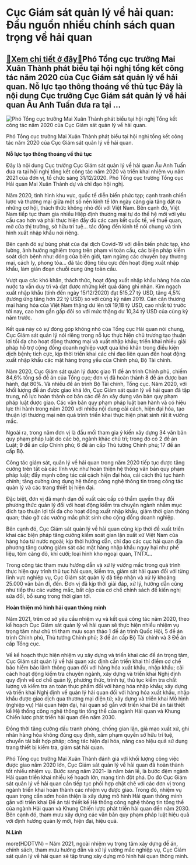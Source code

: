 Cục Giám sát quản lý về hải quan: Đầu nguồn nhiều chính sách quan trọng về hải quan
===================================================================================

[:gift:Xem chi tiết ở đây:gift:](https://hddtvn.com/cuc-giam-sat-quan-ly-ve-hai-quan-dau-nguon-nhieu-chinh-sach-quan-trong-ve-hai-quan/)Phó Tổng cục trưởng Mai Xuân Thành phát biểu tại hội nghị tổng kết công tác năm 2020 của Cục Giám sát quản lý về hải quan. Nỗ lực tạo thông thoáng về thủ tục Đây là nội dung Cục trưởng Cục Giám sát quản lý về hải quan Âu Anh Tuấn đưa ra tại …
--------------------------------------------------------------------------------------------------------------------------------------------------------------------------------------------------------------------------------------------------





![Phó Tổng cục trưởng Mai Xuân Thành phát biểu tại hội nghị Tổng kết công tác năm 2020 của Cục Giám sát quản lý về hải quan.](https://hddtvn.com/wp-content/uploads/2021/01/4352_DSCF5523.jpg "Phó Tổng cục trưởng Mai Xuân Thành phát biểu tại hội nghị Tổng kết công tác năm 2020 của Cục Giám sát quản lý về hải quan.")


Phó Tổng cục trưởng Mai Xuân Thành phát biểu tại hội nghị tổng kết công tác năm 2020 của Cục Giám sát quản lý về hải quan.



**Nỗ lực tạo thông thoáng về thủ tục**


Đây là nội dung Cục trưởng Cục Giám sát quản lý về hải quan Âu Anh Tuấn đưa ra tại hội nghị tổng kết công tác năm 2020 và triển khai nhiệm vụ năm 2021 của đơn vị, tổ chức sáng 31/12/2020. Phó Tổng cục trưởng Tổng cục Hải quan Mai Xuân Thành dự và chỉ đạo hội nghị.


Năm 2020, tình hình khu vực, quốc tế diễn biến phức tạp; cạnh tranh chiến lược và thương mại giữa một số nền kinh tế lớn ngày càng gia tăng đặt ra những cơ hội, thách thức không nhỏ đối với Việt Nam. Bên cạnh đó, Việt Nam tiếp tục tham gia nhiều Hiệp định thương mại tự do thế hệ mới với yêu cầu cao hơn và phải thực hiện đầy đủ các cam kết quốc tế, về thuế quan, mở cửa thị trường, sở hữu trí tuệ… tác động đến kinh tế nói chung và tình hình xuất nhập khẩu nói riêng.


Bên cạnh đó sự bùng phát của đại dịch Covid-19 với diễn biến phức tạp, khó lường, ảnh hưởng nghiêm trọng trên phạm vi toàn cầu, các biện pháp kiểm soát dịch bệnh như: đóng cửa biên giới, tạm ngừng các chuyến bay thương mại, cách ly, phong tỏa… đã tác động tiêu cực đến hoạt động xuất nhập khẩu, làm gián đoạn chuỗi cung ứng toàn cầu.


Vượt qua các khó khăn, thách thức, hoạt động xuất nhập khẩu hàng hóa của nước ta vẫn duy trì và đạt được những kết quả đáng ghi nhận. Kim ngạch xuất nhập khẩu (tính đến ngày 15/12/2020) đạt 515,27 tỷ USD, tăng 4,5% (tương ứng tăng hơn 22 tỷ USD) so với cùng kỳ năm 2019. Cán cân thương mại hàng hóa của Việt Nam thặng dư lên tới 19,18 tỷ USD, cao nhất từ trước tới nay, cao hơn gần gấp đôi so với mức thặng dư 10,34 tỷ USD của cùng kỳ năm trước.


Kết quả này có sự đóng góp không nhỏ của Tổng cục Hải quan nói chung, Cục Giám sát quản lý nói riêng trong nỗ lực thực hiện chủ trương tạo thuận lợi tối đa cho hoạt động thương mại và xuất nhập khẩu; triển khai nhiều giải pháp hỗ trợ cộng đồng doanh nghiệp vượt qua khó khăn trong điều kiện dịch bệnh; tích cực, kịp thời triển khai các chỉ đạo liên quan đến hoạt động xuất nhập khẩu các mặt hàng trọng yếu của Chính phủ, Bộ Tài chính.






Năm 2020, Cục Giám sát quản lý được giao 11 đề án trình Chính phủ, chiếm 84,6% tổng số đề án của Tổng cục; đơn vị đã hoàn thành 8 đề án được ban hành, đạt 80%. Và nhiều đề án trình Bộ Tài chính, Tổng cục. Năm 2020, với khối lượng đề án được giao khá lớn, Cục Giám sát quản lý về hải quan đã tập trung, nỗ lực hoàn thành cơ bản các đề án xây dựng văn bản quy phạm pháp luật được giao. Các văn bản quy phạm pháp luật ban hành và có hiệu lực thi hành trong năm 2020 với nhiều nội dung cải cách, hiện đại hóa, tạo thuận lợi thương mại nên quá trình triển khai thực hiện phát sinh rất ít vướng mắc.


Ngoài ra, trong năm đơn vị là đầu mối tham gia ý kiến xây dựng 34 văn bản quy phạm pháp luật do các bộ, ngành khác chủ trì; trong đó có 2 đề án Luật; 9 đề án cấp Chính phủ; 6 đề án cấp Thủ tướng Chính phủ; 17 đề án cấp Bộ.






Công tác giám sát, quản lý về hải quan trong năm 2020 tiếp tục được tăng cường trên tất cả các lĩnh vực như hoàn thiện hệ thống văn bản quy phạm pháp luật; đẩy mạnh công tác cải cách hiện đại hóa, cải cách thủ tục hành chính; tăng cường ứng dụng hệ thống công nghệ thông tin trong công tác quản lý và các trang thiết bị hiện đại.


Đặc biệt, đơn vị đã mạnh dạn đề xuất các cấp có thẩm quyền thay đổi phương thức quản lý đối với hoạt động kiểm tra chuyên ngành nhằm mục đích tạo thuận lợi tối đa cho hoạt động xuất nhập khẩu, giảm thời gian thông quan; tháo gỡ các vướng mắc phát sinh cho cộng đồng doanh nghiệp.


Bên cạnh đó, Cục Giám sát quản lý về hải quan cũng kịp thời đề xuất triển khai các biện pháp tăng cường kiểm soát gian lận xuất xứ Việt Nam của hàng hóa từ nước ngoài; kịp thời hướng dẫn, chỉ đạo các cục hải quan địa phương tăng cường giám sát các mặt hàng nhập khẩu nguy hại như phế liệu, tôm càng đỏ, khí cười; loại hình kho ngoại quan, TNTX…


Trong công tác tham mưu hướng dẫn và xử lý vướng mắc trong quá trình thực hiện quy trình thủ tục hải quan, kiểm tra, giám sát hải quan đối với từng lĩnh vực nghiệp vụ, Cục Giám sát quản lý đã tiếp nhận và xử lý khoảng 25.000 văn bản đi, đến. Đơn vị đã kịp thời giải đáp, xử lý, hướng dẫn cũng như tiếp thu các vướng mắc, bất cập của cơ chế chính sách để kiến nghị sửa đổi, bổ sung trong thời gian tới.


**Hoàn thiện mô hình hải quan thông minh**


Năm 2021, trên cơ sở yêu cầu nhiệm vụ và kết quả công tác năm 2020, theo kế hoạch Cục Giám sát quản lý về hải quan sẽ thực hiện nhiều nhiệm vụ trọng tâm như chủ trì tham mưu soạn thảo 1 đề án trình Quốc Hội, 5 đề án trình Chính phủ, Thủ tướng Chính phủ; 3 đề án cấp Bộ Tài chính và 3 Đề án cấp Tổng cục.


Về kế hoạch thực hiện nhiệm vụ xây dựng và triển khai các đề án trọng tâm, Cục Giám sát quản lý về hải quan xác định cần triển khai thí điểm cơ chế bảo hiểm bảo lãnh thông quan đối với hàng hóa xuất khẩu, nhập khẩu; cải cách hoạt động kiểm tra chuyên ngành, xây dựng và triển khai Nghị định quy định về cơ chế quản lý, phương thức, trình tự, thủ tục kiểm tra chất lượng và kiểm tra an toàn thực phẩm đối với hàng hóa nhập khẩu; xây dựng và triển khai Nghị định về quản lý hải quan đối với hàng hóa xuất khẩu, nhập khẩu được giao dịch qua thương mại điện tử; xây dựng và triển khai Mô hình (nghiệp vụ) Hải quan hiện đại, hải quan số gắn với triển khai Đề án tái thiết kế Hệ thống công nghệ thông tin tổng thể của ngành Hải quan và Khung Chiến lược phát triển hải quan đến năm 2030.


Đồng thời tăng cường đấu tranh phòng, chống gian lận, giả mạo xuất xứ, ghi nhãn hàng hóa không đúng quy định, xâm phạm quyền sở hữu trí tuệ, chuyển tải bất hợp pháp; công tác hiện đại hóa, nâng cao hiệu quả sử dụng trang thiết bị kiểm tra, giám sát hải quan.


Phó Tổng cục trưởng Mai Xuân Thành đánh giá với khối lượng công việc được giao năm 2020 lớn, Cục Giám sát quản lý về hải quan đã hoàn thành tốt nhiều nhiệm vụ. Bước sang năm 2021- là năm bản lề, là bước đệm ngành Hải quan triển khai nhiều kế hoạch lớn, mang tính đột phá. Do đó Cục Giám sát quản lý về hải quan cần tiếp tục phối hợp chặt chẽ với các đơn vị trong ngành triển khai hoàn thành các nhiệm vụ được giao. Trong đó, nhiệm vụ quan trọng cần sớm hoàn thiện là xây dựng mô hình Hải quan thông minh gắn với triển khai Đề án tái thiết kế Hệ thống công nghệ thông tin tổng thể của ngành Hải quan và Khung Chiến lược phát triển hải quan đến năm 2030. Bên cạnh đó, tham mưu xây dựng các văn bản quy phạm pháp luật hiệu quả với định hướng quản lý mới, hiện đại, hiệu quả.




**N.Linh**



more(HDDTVN) – Năm 2021, ngoài nhiệm vụ trọng tâm xây dựng đề án, chính sách, tham mưu hướng dẫn và xử lý vướng mắc nghiệp vụ, Cục Giám sát quản lý về hải quan sẽ tập trung xây dựng mô hình hải quan thông minh.

